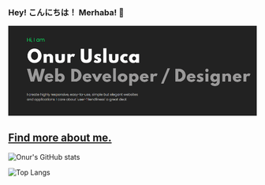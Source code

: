 ### Hey! こんにちは！ Merhaba! 👋

[![GitHub Logo](Profile.png)
](https://onurusluca.me/)


## [Find more about me.](https://onurusluca.me/)

![Onur's GitHub stats](https://github-readme-stats.vercel.app/api?username=onurusluca&theme=blue-green)

![Top Langs](https://github-readme-stats.vercel.app/api/top-langs/?username=onurusluca&theme=blue-green&layout=compact)
